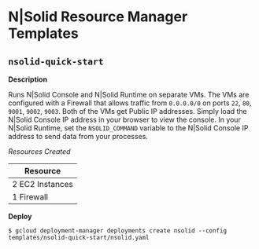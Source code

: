 # N|Solid Resource Manager Templates

## `nsolid-quick-start`

**Description**

Runs N|Solid Console and N|Solid Runtime on separate VMs. The VMs are configured with a Firewall that allows traffic from `0.0.0.0/0` on ports `22`, `80`, `9001`, `9002`, `9003`. Both of the VMs get Public IP addresses. Simply load the N|Solid Console IP address in your browser to view the console. In your N|Solid Runtime, set the `NSOLID_COMMAND` variable to the N|Solid Console IP address to send data from your processes.

_Resources Created_

|           Resource            |
|-------------------------------|
|        2 EC2 Instances        |
|           1 Firewall          |

**Deploy**

```
$ gcloud deployment-manager deployments create nsolid --config templates/nsolid-quick-start/nsolid.yaml
```
